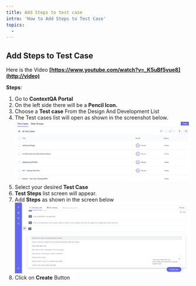 ```yaml
---
title: Add Steps to test case
intro: 'How to Add Steps to Test Case'
topics:
  - 
---
```


## <a name="_ov37j0gsvd62"></a>**Add Steps to Test Case** 
Here is the Video **[https://www.youtube.com/watch?v=_K5uBf5vue8](http://video)**

**Steps**: 

1. Go to **ContextQA Portal** 
2. On the left side there will be a **Pencil Icon.**
3. Choose a **Test case** From the Design And Development List 
4. The Test cases list will open as shown in the screenshot below. 
![](imgs/test-case-list.png)
5. Select your desired **Test Case**				
6. **Test Steps** list screen will appear.
7. Add **Steps** as shown in the screen below
![](imgs/Steps-Template.png)
8. Click on **Create** Button 
